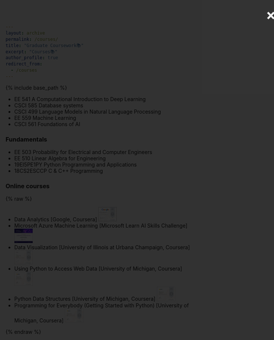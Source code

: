 ```yaml
---
layout: archive
permalink: /courses/
title: "Graduate Coursework📚"
excerpt: "Courses📚"
author_profile: true
redirect_from: 
  - /courses
---
```

{% include base_path %}
<!-- Graduate Coursework:  -->

* EE 541   A Computational Introduction to Deep Learning
* CSCI 585 Database systems
* CSCI 499 Language Models in Natural Language Processing
* EE 559   Machine Learning
* CSCI 561 Foundations of AI

### Fundamentals
* EE 503  Probability for Electrical and Computer Engineers
* EE 510  Linear Algebra for Engineering
* 19EI5PE1PY Python Programming and Applications
* 18CS2ESCCP C & C++ Programming


### Online courses
{% raw %}
<div class="course-list">
  <ul>
    <li>Data Analytics [Google, Coursera]
      <img src="/images/Google Data Analytics.jpg" alt="Data Analytics Certificate" style="width: 50px; cursor: pointer;" onclick="openModal(this.src);">
    </li>
    <li>Microsoft Azure Machine Learning [Microsoft Learn AI Skills Challenge]
      <img src="/images/gluck.png" alt="Microsoft Azure ML Certificate" style="width: 50px; cursor: pointer;" onclick="openModal(this.src);">
    </li>
            <li>Data Visualization [University of Illinois at Urbana Champaign, Coursera]
      <img src="/images/uiuc_cou.png" alt="Data Visualization Certificate" style="width: 50px; cursor: pointer;" onclick="openModal(this.src);">
    </li>
        <li>Using Python to Access Web Data [University of Michigan, Coursera]
      <img src="/images/umich_2.png" alt="Using Python to Access Web Data Certificate" style="width: 50px; cursor: pointer;" onclick="openModal(this.src);">
    </li>
        <li>Python Data Structures [University of Michigan, Coursera]
      <img src="/images/umich_3.png" alt="Python Data Structures Certificate" style="width: 50px; cursor: pointer;" onclick="openModal(this.src);">
    </li>
     <li>Programming for Everybody (Getting Started with Python) [University of Michigan, Coursera]
      <img src="/images/umich_1.png" alt="Programming for Everybody Certificate" style="width: 50px; cursor: pointer;" onclick="openModal(this.src);">
    </li>
  </ul>
</div>
<div id="myModal" class="modal">
  <span class="close">&times;</span>
  <img class="modal-content" id="img01">
  <div id="caption"></div>
</div>
{% endraw %}
<style>
.modal {
  display: none;
  position: fixed;
  z-index: 1000;
  padding-top: 100px;
  left: 0;
  top: 0;
  width: 100%;
  height: 100%;
  overflow: auto;
  background-color: rgb(0,0,0);
  background-color: rgba(0,0,0,0.8);
  display: flex;
  align-items: center;
  justify-content: center;
  padding: 20px;
}
.modal-content {
  margin: auto;
  display: block;
  max-width: 80%; /* Responsive max width */
  max-height: 80vh; /* Responsive max height */
  width: auto; /* Maintain aspect ratio */
  box-shadow: 0 4px 8px 0 rgba(0,0,0,0.2);
  height: auto;
}
.close {
  position: absolute;
  top: 15px;
  right: 35px;
  color: #f1f1f1;
  font-size: 40px;
  font-weight: bold;
  transition: 0.3s;
}
.close:hover,
.close:focus {
  color: #bbb;
  text-decoration: none;
  cursor: pointer;
}
</style>
<script>
function openModal(src) {
  document.getElementById('img01').src = src;
  document.getElementById('myModal').style.display = "flex";
}
// Get the <span> element that closes the modal
var modal = document.getElementById('myModal');
var span = document.getElementsByClassName("close")[0];
// When the user clicks on <span> (x), close the modal
span.onclick = function() {
  var modal = document.getElementById('myModal');
  modal.style.display = "none";
}
  window.onclick = function(event) {
  var modal = document.getElementById('myModal');
  if (event.target == modal) {
    modal.style.display = "none";
  }
}
</script>
